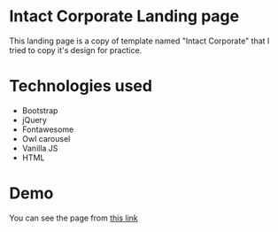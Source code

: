 # Intact Corporate Landing page

This landing page is a copy of template named "Intact Corporate" that I tried to copy it's design for practice.


# Technologies used

- Bootstrap
- jQuery
- Fontawesome
- Owl carousel
- Vanilla JS
- HTML

# Demo

You can see the page from [this link](https://abdulrahmankanakri.github.io/templates-for-practice/Intact+Corporate)
